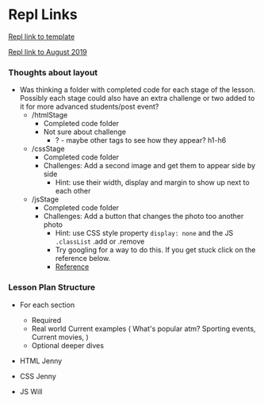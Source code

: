 
# Repl Links

[Repl link to template](https://repl.it/@wley3337/Coding-for-Beginners-Lesson-Plan)


[Repl link to August 2019](https://repl.it/@BGthaOG/beginners-workshop)



### Thoughts about layout

* Was thinking a folder with completed code for each stage of the lesson. Possibly each stage could also have an extra challenge or two added to it for more advanced students/post event? 
    * /htmlStage
        - Completed code folder
        - Not sure about challenge
            - ? - maybe other tags to see how they appear? h1-h6 
    * /cssStage
        - Completed code folder
        - Challenges: Add a second image and get them to appear side by side
            - Hint: use their width, display and margin to show up next to each other
    * /jsStage
        - Completed code folder
        - Challenges: Add a button that changes the photo too another photo
            - Hint: use CSS style property `display: none` and the JS `.classList` .add or .remove
            - Try googling for a way to do this. If  you get stuck click on the reference below.
            - [Reference](https://www.w3schools.com/jsref/prop_element_classlist.asp)



### Lesson Plan Structure

* For each section
    - Required
    - Real world Current examples ( What's popular atm? Sporting events, Current movies, )
    - Optional deeper dives

* HTML
    Jenny
* CSS
    Jenny   
* JS 
    Will
    